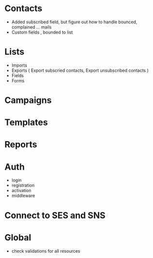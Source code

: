 
# Contacts
- Added subscribed field, but figure out how to handle bounced, complained ... mails 
- Custom fields , bounded to list

# Lists
- Imports
- Exports ( Export subscried contacts, Export unsubscribed contacts )
- Fields
- Forms

# Campaigns

# Templates

# Reports

# Auth
- login
- registration
- activation
- middleware

# Connect to SES and SNS

# Global
- check validations for all resources
